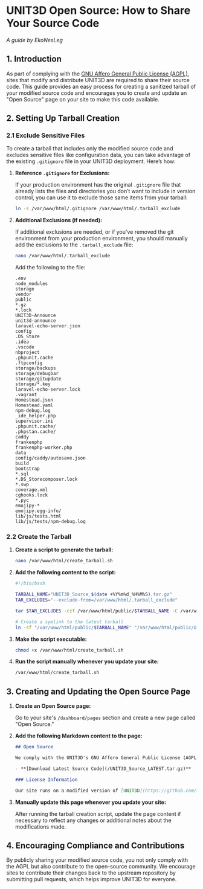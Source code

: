 # UNIT3D Open Source: How to Share Your Source Code

_A guide by EkoNesLeg_

## 1. Introduction

As part of complying with the [GNU Affero General Public License (AGPL)](https://github.com/HDInnovations/UNIT3D-Community-Edition/blob/master/LICENSE), sites that modify and distribute UNIT3D are required to share their source code. This guide provides an easy process for creating a sanitized tarball of your modified source code and encourages you to create and update an "Open Source" page on your site to make this code available.

## 2. Setting Up Tarball Creation

### 2.1 Exclude Sensitive Files

To create a tarball that includes only the modified source code and excludes sensitive files like configuration data, you can take advantage of the existing `.gitignore` file in your UNIT3D deployment. Here’s how:

1. **Reference `.gitignore` for Exclusions:**

   If your production environment has the original `.gitignore` file that already lists the files and directories you don’t want to include in version control, you can use it to exclude those same items from your tarball:

   ```sh
   ln -s /var/www/html/.gitignore /var/www/html/.tarball_exclude
   ```

2. **Additional Exclusions (if needed):**

   If additional exclusions are needed, or if you've removed the git environment from your production environment, you should manually add the exclusions to the `.tarball_exclude` file:

   ```sh
   nano /var/www/html/.tarball_exclude
   ```

   Add the following to the file:

   ```plaintext
   .env
   node_modules
   storage
   vendor
   public
   *.gz
   *.lock
   UNIT3D-Announce
   unit3d-announce
   laravel-echo-server.json
   config
   .DS_Store
   .idea
   .vscode
   nbproject
   .phpunit.cache
   .ftpconfig
   storage/backups
   storage/debugbar
   storage/gitupdate
   storage/*.key
   laravel-echo-server.lock
   .vagrant
   Homestead.json
   Homestead.yaml
   npm-debug.log
   _ide_helper.php
   supervisor.ini
   .phpunit.cache/
   .phpstan.cache/
   caddy
   frankenphp
   frankenphp-worker.php
   data
   config/caddy/autosave.json
   build
   bootstrap
   *.sql
   *.DS_Storecomposer.lock
   *.swp
   coverage.xml
   cghooks.lock
   *.pyc
   emojipy-*
   emojipy.egg-info/
   lib/js/tests.html
   lib/js/tests/npm-debug.log
   ```

### 2.2 Create the Tarball

1. **Create a script to generate the tarball:**

    ```sh
    nano /var/www/html/create_tarball.sh
    ```

2. **Add the following content to the script:**

    ```sh
    #!/bin/bash

    TARBALL_NAME="UNIT3D_Source_$(date +%Y%m%d_%H%M%S).tar.gz"
    TAR_EXCLUDES="--exclude-from=/var/www/html/.tarball_exclude"

    tar $TAR_EXCLUDES -czf /var/www/html/public/$TARBALL_NAME -C /var/www html

    # Create a symlink to the latest tarball
    ln -sf "/var/www/html/public/$TARBALL_NAME" "/var/www/html/public/UNIT3D_Source_LATEST.tar.gz"
    ```

3. **Make the script executable:**

    ```sh
    chmod +x /var/www/html/create_tarball.sh
    ```

4. **Run the script manually whenever you update your site:**

    ```sh
    /var/www/html/create_tarball.sh
    ```

## 3. Creating and Updating the Open Source Page

1. **Create an Open Source page:**

    Go to your site's `/dashboard/pages` section and create a new page called "Open Source."

2. **Add the following Markdown content to the page:**

    ```markdown
    ## Open Source

    We comply with the UNIT3D's GNU Affero General Public License (AGPL) by sharing our modified source code. You can download the latest version of our source code below.

    - **[Download Latest Source Code](/UNIT3D_Source_LATEST.tar.gz)**

    ### License Information

    Our site runs on a modified version of [UNIT3D](https://github.com/HDInnovations/UNIT3D-Community-Edition). For more details on the license, visit the [GNU AGPL License](https://github.com/HDInnovations/UNIT3D-Community-Edition/blob/master/LICENSE).
    ```

3. **Manually update this page whenever you update your site:**

    After running the tarball creation script, update the page content if necessary to reflect any changes or additional notes about the modifications made.

## 4. Encouraging Compliance and Contributions

By publicly sharing your modified source code, you not only comply with the AGPL but also contribute to the open-source community. We encourage sites to contribute their changes back to the upstream repository by submitting pull requests, which helps improve UNIT3D for everyone.